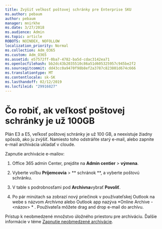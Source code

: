 ```yaml
---
title: Zvýšiť veľkosť poštovej schránky pre Enterprise SKU
ms.author: pebaum
author: pebaum
manager: mnirkhe
ms.date: 3/27/2018
ms.audience: Admin
ms.topic: article
ROBOTS: NOINDEX, NOFOLLOW
localization_priority: Normal
ms.collection: Adm_O365
ms.custom: Adm_O365
ms.assetid: e57572ff-0ba7-4782-ba5d-cdac3142ea71
ms.openlocfilehash: bb2dc43b2035510c86a51d605325957c945be2f2
ms.sourcegitcommit: dd43cc0a9470f98b8ef2a3787c823801d674c666
ms.translationtype: MT
ms.contentlocale: sk-SK
ms.lasthandoff: 02/12/2019
ms.locfileid: "29916827"
---
```

# <a name="what-to-do-if-your-mailbox-size-is-already-100gb"></a>Čo robiť, ak veľkosť poštovej schránky je už 100GB

Plán E3 a E5, veľkosť poštovej schránky je už 100 GB, a neexistuje žiadny spôsob, ako ju zvýšiť. Namiesto toho odstráňte starý e-mail, alebo zapnite e-mail archivácia ukladať v cloude. 
  
Zapnutie archivácie e-mailov:
  
1. Office 365 admin Center, prejdite na **Admin centier** \> **výmena**. 
    
2. Vyberte voľbu **Príjemcovia** \> ** schránok **, a vyberte poštovú schránku. 
    
3. V table s podrobnosťami pod **Archívna**vybrať **Povoliť**. 
    
4. Po pár minútach sa zobrazí nový priečinok v používateľskej Outlook na webe s názvom *Archívna* alebo Outlook app nazýva *Online Archive - \<názov\> * . Používateľa môžete drag and drop e-mail do archívu. 
    
Prístup k neobmedzené množstvo úložného priestoru pre archiváciu. Ďalšie informácie v téme [Zapnutie neobmedzené archivácie](https://support.office.com/article/enable-unlimited-archiving-in-office-365-admin-help-e2a789f2-9962-4960-9fd4-a00aa063559e).
  

